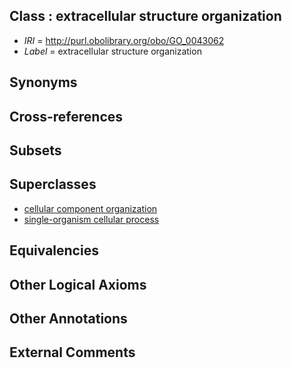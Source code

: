 
## Class : extracellular structure organization

 * *IRI* = http://purl.obolibrary.org/obo/GO_0043062
 * *Label* = extracellular structure organization

## Synonyms


## Cross-references


## Subsets


## Superclasses

 * [cellular component organization](../../GO/43/GO_0016043.md)
 * [single-organism cellular process](../../GO/63/GO_0044763.md)

## Equivalencies


## Other Logical Axioms


## Other Annotations


## External Comments

